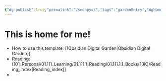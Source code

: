 ```yaml
---
{"dg-publish":true,"permalink":"/seonpyo/","tags":"gardenEntry","dgHomeLink":true,"dgPassFrontmatter":false}
---
```



# This is home for me!

- How to use this template: [[Obsidian Digital Garden|Obsidian Digital Garden]]
- Reading: [[01_Personal/01.111_Learning/01.111.1_Reading/01.111.1.1_Books(10K)/Reading_index|Reading_index]]
- 